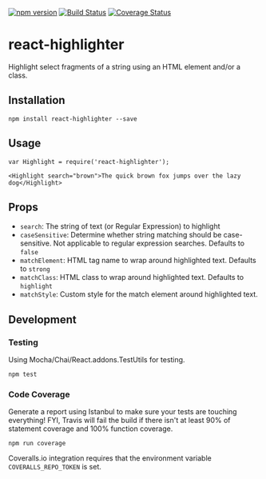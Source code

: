 [![npm version](https://badge.fury.io/js/react-highlighter.svg)](http://badge.fury.io/js/react-highlighter)
[![Build Status](https://travis-ci.org/helior/react-highlighter.svg?branch=master)](https://travis-ci.org/helior/react-highlighter)
[![Coverage Status](https://coveralls.io/repos/github/helior/react-highlighter/badge.svg?branch=master)](https://coveralls.io/github/helior/react-highlighter?branch=master)

# react-highlighter
Highlight select fragments of a string using an HTML element and/or a class.

## Installation

```
npm install react-highlighter --save
```

## Usage
```
var Highlight = require('react-highlighter');

<Highlight search="brown">The quick brown fox jumps over the lazy dog</Highlight>
```
## Props
- `search`: The string of text (or Regular Expression) to highlight
- `caseSensitive`: Determine whether string matching should be case-sensitive. Not applicable to regular expression searches. Defaults to `false`
- `matchElement`: HTML tag name to wrap around highlighted text. Defaults to `strong`
- `matchClass`: HTML class to wrap around highlighted text. Defaults to `highlight`
- `matchStyle`: Custom style for the match element around highlighted text.


## Development
### Testing
Using Mocha/Chai/React.addons.TestUtils for testing.
```
npm test
```

### Code Coverage
Generate a report using Istanbul to make sure your tests are touching everything! FYI, Travis will fail the build if there isn't at least 90% of statement coverage and 100% function coverage.
```
npm run coverage
```

Coveralls.io integration requires that the environment variable `COVERALLS_REPO_TOKEN` is set.
